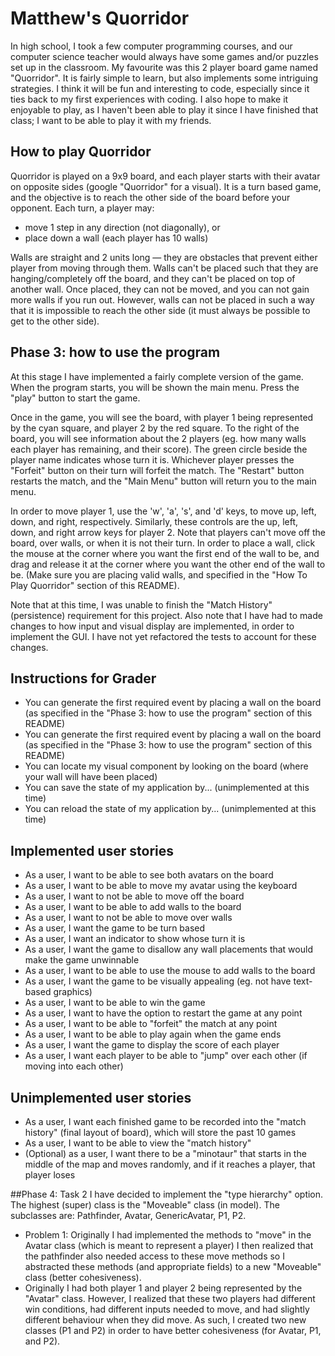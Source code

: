 # Matthew's Quorridor

In high school, I took a few computer programming courses, and our computer science teacher would always have some games
 and/or puzzles set up in the classroom. My favourite was this 2 player board game named "Quorridor". It is fairly
 simple to learn, but also implements some intriguing strategies. I think it will be fun and interesting to code,
 especially since it ties back to my first experiences with coding. I also hope to make it enjoyable to play, as
 I haven't been able to play it since I have finished that class; I want to be able to play it with my friends.
 

## How to play Quorridor

Quorridor is played on a 9x9 board, and each player starts with their avatar on opposite sides (google "Quorridor" for
a visual). It is a turn based game, and the objective is to reach the other side of the board before your opponent.
Each turn, a player may:
- move 1 step in any direction (not diagonally), or
- place down a wall (each player has 10 walls)

Walls are straight and 2 units long — they are obstacles that prevent either player from moving through them.
 Walls can't be placed such that they are hanging/completely off the board,
 and they can't be placed on top of another wall.
 Once placed, they can not be moved, and you can not gain more walls if you run out.
 However, walls can not be placed in such a way that it is impossible to
 reach the other side (it must always be possible to get to the other side).

## Phase 3: how to use the program
At this stage I have implemented a fairly complete version of the game. When the program starts, you will be shown the
main menu. Press the "play" button to start the game.

Once in the game, you will see the board, with player 1 being represented by the cyan square, and player 2 by the red
square. To the right of the board, you will see information about the 2 players (eg. how many walls each player has
remaining, and their score). The green circle beside the player name indicates whose turn it is. Whichever player
presses the "Forfeit" button on their turn will forfeit the match. The "Restart" button restarts the match, and the
"Main Menu" button will return you to the main menu.

In order to move player 1, use the 'w', 'a', 's', and 'd' keys, to move up, left, down, and right, respectively.
Similarly, these controls are the up, left, down, and right arrow keys for player 2. Note that players can't move
off the board, over walls, or when it is not their turn. In order to place a wall, click the mouse at the corner where
you want the first end of the wall to be, and drag and release it at the corner where you want the other end of the wall
to be. (Make sure you are placing valid walls, and specified in the "How To Play Quorridor" section of this README).

Note that at this time, I was unable to finish the "Match History" (persistence) requirement for this project. 
Also note that I have had to made changes to how input and visual display are implemented, in order to implement the
GUI. I have not yet refactored the tests to account for these changes.

## Instructions for Grader
- You can generate the first required event by placing a wall on the board
(as specified in the "Phase 3: how to use the program" section of this README)
- You can generate the first required event by placing a wall on the board
  (as specified in the "Phase 3: how to use the program" section of this README)
- You can locate my visual component by looking on the board (where your wall will have been placed)
- You can save the state of my application by... (unimplemented at this time)
- You can reload the state of my application by... (unimplemented at this time)

## Implemented user stories
- As a user, I want to be able to see both avatars on the board
- As a user, I want to be able to move my avatar using the keyboard
- As a user, I want to not be able to move off the board
- As a user, I want to be able to add walls to the board
- As a user, I want to not be able to move over walls
- As a user, I want the game to be turn based
- As a user, I want an indicator to show whose turn it is
- As a user, I want the game to disallow any wall placements that would make the game unwinnable
- As a user, I want to be able to use the mouse to add walls to the board
- As a user, I want the game to be visually appealing (eg. not have text-based graphics)
- As a user, I want to be able to win the game
- As a user, I want to have the option to restart the game at any point
- As a user, I want to be able to "forfeit" the match at any point
- As a user, I want to be able to play again when the game ends
- As a user, I want the game to display the score of each player
- As a user, I want each player to be able to "jump" over each other (if moving into each other)

## Unimplemented user stories
- As a user, I want each finished game to be recorded into the "match history" (final layout of board),
which will store the past 10 games
- As a user, I want to be able to view the "match history"
- (Optional) as a user, I want there to be a "minotaur" that starts in the middle of the map and moves randomly, and
if it reaches a player, that player loses

##Phase 4: Task 2
I have decided to implement the "type hierarchy" option. The highest (super) class is the "Moveable" class (in model).
The subclasses are: Pathfinder, Avatar, GenericAvatar, P1, P2.
 - Problem 1: Originally I had implemented the methods to "move" in the Avatar class (which is meant to represent a
 player) I then realized that the pathfinder also needed access to these move methods so I abstracted these methods
 (and appropriate fields) to a new "Moveable" class (better cohesiveness).
- Originally I had both player 1 and player 2 being represented by the "Avatar" class. However, I realized that these
 two players had different win conditions, had different inputs needed to move, and had slightly different behaviour
 when they did move. As such, I created two new classes (P1 and P2) in order to have better cohesiveness
 (for Avatar, P1, and P2).